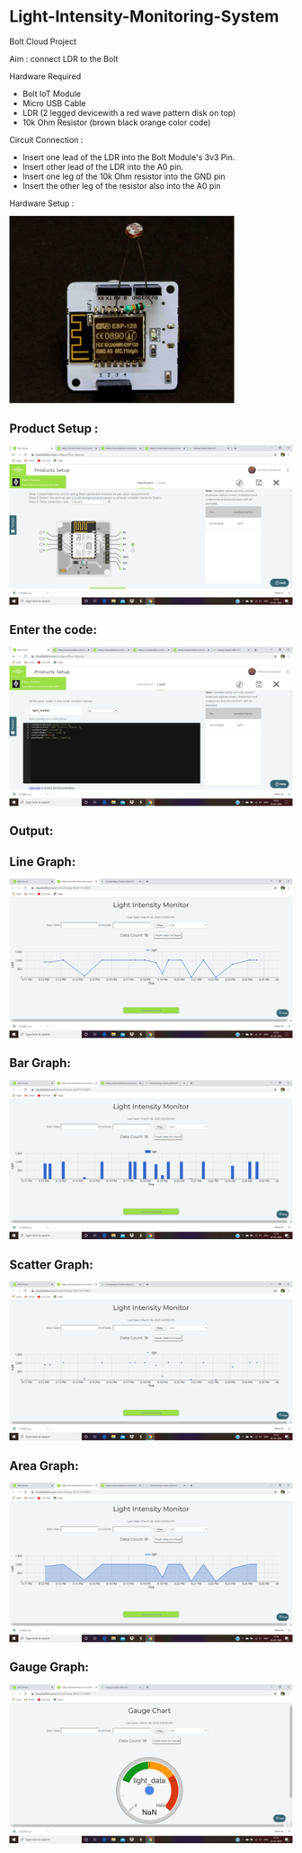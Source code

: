 # Light-Intensity-Monitoring-System
Bolt Cloud Project

Aim : connect LDR to the Bolt 

Hardware Required
- Bolt IoT Module
- Micro USB Cable
- LDR (2 legged devicewith a red wave pattern disk on top)
- 10k Ohm Resistor (brown black orange color code)

Circuit Connection :
- Insert one lead of the LDR into the Bolt Module's 3v3 Pin.
- Insert other lead of the LDR into the A0 pin.
- Insert one leg of the 10k Ohm resistor into the GND pin
- Insert the other leg of the resistor also into the A0 pin

Hardware Setup :

<img src="Images/Hardware%20Setup.png" width="400"/>


## Product Setup :
![](Images/Product%20Setup.png)

## Enter the code:
![](Images/Javascript%20Code.png)

## Output:

## Line Graph:
![](Images/Line%20Graph.png)

## Bar Graph:
![](Images/Bar%20Graph.png)

## Scatter Graph:
![](Images/Scatter%20Graph.png)

## Area Graph:
![](Images/Area%20Graph.png)

## Gauge Graph:
![](Images/Gauge%20Graph.png)
